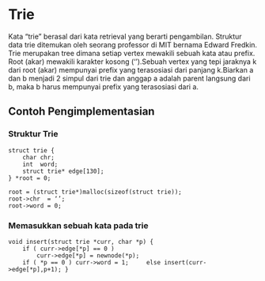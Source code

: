 # Trie
Kata “trie” berasal dari kata retrieval yang berarti pengambilan. Struktur data trie ditemukan oleh seorang professor di MIT bernama Edward Fredkin. Trie merupakan tree dimana setiap vertex mewakili sebuah kata atau prefix. Root (akar) mewakili karakter kosong (‘’).Sebuah vertex yang tepi jaraknya k dari root (akar) mempunyai prefix yang terasosiasi dari panjang k.Biarkan a dan b menjadi 2 simpul dari trie dan anggap a adalah parent langsung dari b, maka b harus mempunyai prefix yang terasosiasi dari a.

## Contoh Pengimplementasian
### Struktur Trie 
```
struct trie {
    char chr;
    int  word;
    struct trie* edge[130];
} *root = 0;

root = (struct trie*)malloc(sizeof(struct trie));
root->chr  = ‘’;
root->word = 0;
```
### Memasukkan sebuah kata pada trie
```
void insert(struct trie *curr, char *p) {
    if ( curr->edge[*p] == 0 )
        curr->edge[*p] = newnode(*p);
    if ( *p == 0 ) curr->word = 1;     else insert(curr->edge[*p],p+1); }
```





